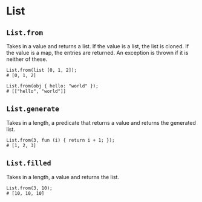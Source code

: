 # List

## `List.from`

Takes in a value and returns a list. If the value is a list, the list is cloned. If the value is a map, the entries are returned. An exception is thrown if it is neither of these.

```
List.from(list [0, 1, 2]);
# [0, 1, 2]

List.from(obj { hello: "world" });
# [["hello", "world"]]
```

## `List.generate`

Takes in a length, a predicate that returns a value and returns the generated list.

```
List.from(3, fun (i) { return i + 1; });
# [1, 2, 3]
```

## `List.filled`

Takes in a length, a value and returns the list.

```
List.from(3, 10);
# [10, 10, 10]
```
